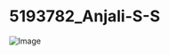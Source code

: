 # 5193782_Anjali-S-S

![Image](https://github.com/user-attachments/assets/b4f24f6c-b5af-4762-bd3c-e61864350db3)

